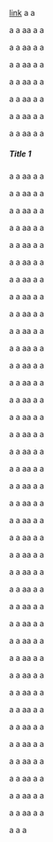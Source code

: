 [link](#Title-1)
a
a

a
a
aa
a
a

a
a
aa
a
a

a
a
aa
a
a

a
a
aa
a
a

a
a
aa
a
a

a
a
aa
a
a

a
a
aa
a
a

##### Title 1

a
a
aa
a
a

a
a
aa
a
a

a
a
aa
a
a

a
a
aa
a
a

a
a
aa
a
a

a
a
aa
a
a

a
a
aa
a
a

a
a
aa
a
a

a
a
aa
a
a

a
a
aa
a
a

a
a
aa
a
a

a
a
aa
a
a

a
a
aa
a
a

a
a
aa
a
a

a
a
aa
a
a

a
a
aa
a
a

a
a
aa
a
a

a
a
aa
a
a

a
a
aa
a
a

a
a
aa
a
a

a
a
aa
a
a

a
a
aa
a
a

a
a
aa
a
a

a
a
aa
a
a

a
a
aa
a
a

a
a
aa
a
a

a
a
aa
a
a

a
a
aa
a
a

a
a
aa
a
a

a
a
aa
a
a

a
a
aa
a
a

a
a
aa
a
a

a
a
aa
a
a

a
a
aa
a
a

a
a
aa
a
a

a
a
aa
a
a

a
a
aa
a
a

a
a
aa
a
a

a
a
a